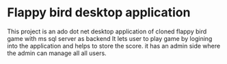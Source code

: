 ﻿# Flappy bird desktop application 
This project is an ado dot net desktop application of cloned flappy bird game with ms sql server as backend
It lets user to play game by logining into the application and helps to store the score.
it has an admin side where the admin can manage all all users.

